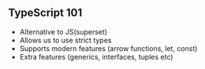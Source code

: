 ## TypeScript 101

- Alternative to JS(superset)
- Allows us to use strict types
- Supports modern features (arrow functions, let, const)
- Extra features (generics, interfaces, tuples etc)
